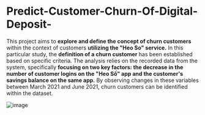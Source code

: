 # Predict-Customer-Churn-Of-Digital-Deposit-
This project aims to **explore and define the concept of churn customers** within the context of customers **utilizing the "Heo So" service.**
In this particular study, the **definition of a churn customer** has been established based on specific criteria. 
The analysis relies on the recorded data from the system, specifically **focusing on two key factors: the decrease in the number of customer logins on the "Heo Số" app and the customer's savings balance on the same app.** 
By observing changes in these variables between March 2021 and June 2021, churn customers can be identified within the dataset.


![image](https://github.com/truongnc17/Predict-Customer-Churn-Of-Digital-Deposit-/assets/131191379/5b3e4df5-11c5-4a9a-b8d7-fb36b2936220)
